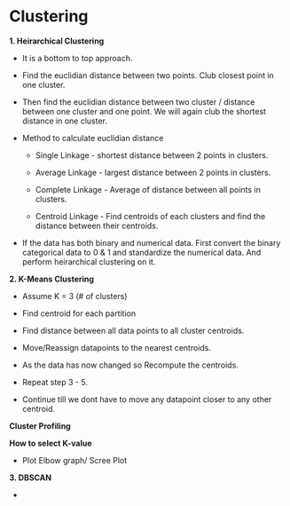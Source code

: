 # Clustering

**1. Heirarchical Clustering**

- It is a bottom to top approach. 

- Find the euclidian distance between two points. Club closest point in one cluster.

- Then find the euclidian distance between two cluster / distance between one cluster and one point. We will again club the shortest distance in one cluster.

- Method to calculate euclidian distance

  - Single Linkage - shortest distance between 2 points in clusters.

  - Average Linkage - largest distance between 2 points in clusters.

  - Complete Linkage - Average of distance between all points in clusters.

  - Centroid Linkage - Find centroids of each clusters and find the distance between their centroids.

- If the data has both binary and numerical data. First convert the binary categorical data to 0 & 1 and standardize the numerical data. And perform heirarchical clustering on it.


**2. K-Means Clustering**

- Assume K = 3 (# of clusters)

- Find centroid for each partition

- Find distance between all data points to all cluster centroids.

- Move/Reassign datapoints to the nearest centroids.

- As the data has now changed so Recompute the centroids.

- Repeat step 3 - 5.

- Continue till we dont have to move any datapoint closer to any other centroid.

**Cluster Profiling**

**How to select K-value**

- Plot Elbow graph/ Scree Plot


**3. DBSCAN**

- 
